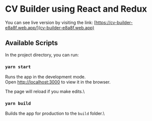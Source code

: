 # CV Builder using React and Redux
You can see live version by visiting the link:
[https://cv-builder-e8a8f.web.app/](cv-builder-e8a8f.web.app)

## Available Scripts

In the project directory, you can run:

### `yarn start`

Runs the app in the development mode.\
Open [http://localhost:3000](http://localhost:3000) to view it in the browser.

The page will reload if you make edits.\

### `yarn build`

Builds the app for production to the `build` folder.\

